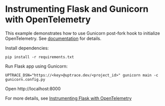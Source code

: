 # Instrumenting Flask and Gunicorn with OpenTelemetry

This example demonstrates how to use Gunicorn post-fork hook to initialize OpenTelemetry. See
[documentation](https://uptrace.dev/docs/python.html#application-servers) for details.

Install dependencies:

```shell
pip install -r requirements.txt
```

Run Flask app using Gunicorn:

```shell
UPTRACE_DSN="https://<key>@uptrace.dev/<project_id>" gunicorn main -c gunicorn.config.py
```

Open http://localhost:8000

For more details, see
[Instrumenting Flask with OpenTelemetry](https://uptrace.dev/opentelemetry/instrumentations/python-flask.html)
